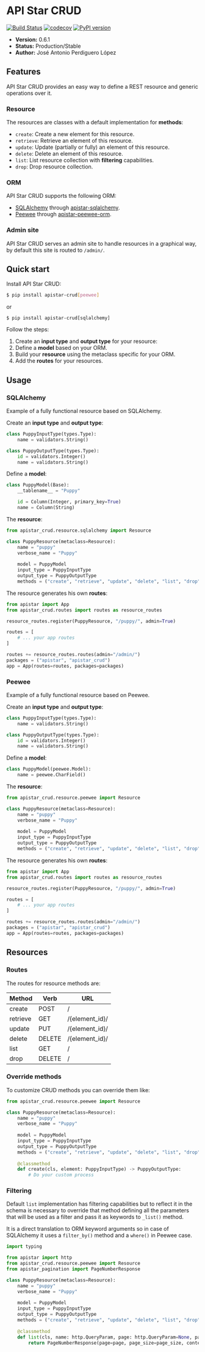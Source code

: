 # API Star CRUD
[![Build Status](https://travis-ci.org/PeRDy/apistar-crud.svg?branch=master)](https://travis-ci.org/PeRDy/apistar-crud)
[![codecov](https://codecov.io/gh/PeRDy/apistar-crud/branch/master/graph/badge.svg)](https://codecov.io/gh/PeRDy/apistar-crud)
[![PyPI version](https://badge.fury.io/py/apistar-crud.svg)](https://badge.fury.io/py/apistar-crud)

* **Version:** 0.6.1
* **Status:** Production/Stable
* **Author:** José Antonio Perdiguero López

## Features
API Star CRUD provides an easy way to define a REST resource and generic operations over it.

### Resource
The resources are classes with a default implementation for **methods**:
* `create`: Create a new element for this resource.
* `retrieve`: Retrieve an element of this resource.
* `update`: Update (partially or fully) an element of this resource.
* `delete`: Delete an element of this resource.
* `list`: List resource collection with **filtering** capabilities.
* `drop`: Drop resource collection.

### ORM
API Star CRUD supports the following ORM:
* [SQLAlchemy](https://www.sqlalchemy.org/) through [apistar-sqlalchemy](https://github.com/PeRDy/apistar-sqlalchemy).
* [Peewee](https://github.com/coleifer/peewee) through [apistar-peewee-orm](https://github.com/PeRDy/apistar-peewee-orm).

### Admin site
API Star CRUD serves an admin site to handle resources in a graphical way, by default this site is routed to `/admin/`. 

## Quick start
Install API Star CRUD:

```bash
$ pip install apistar-crud[peewee]
```

or 

```
$ pip install apistar-crud[sqlalchemy]
```

Follow the steps:

1. Create an **input type** and **output type** for your resource:
2. Define a **model** based on your ORM.
3. Build your **resource** using the metaclass specific for your ORM.
4. Add the **routes** for your resources.

## Usage
### SQLAlchemy
Example of a fully functional resource based on SQLAlchemy.

Create an **input type** and **output type**:

```python
class PuppyInputType(types.Type):
    name = validators.String()

class PuppyOutputType(types.Type):
    id = validators.Integer()
    name = validators.String()
```

Define a **model**:

```python
class PuppyModel(Base):
    __tablename__ = "Puppy"

    id = Column(Integer, primary_key=True)
    name = Column(String)
```

The **resource**:

```python
from apistar_crud.resource.sqlalchemy import Resource

class PuppyResource(metaclass=Resource):
    name = "puppy"
    verbose_name = "Puppy"
    
    model = PuppyModel
    input_type = PuppyInputType
    output_type = PuppyOutputType
    methods = ("create", "retrieve", "update", "delete", "list", "drop")
```

The resource generates his own **routes**:

```python
from apistar import App
from apistar_crud.routes import routes as resource_routes

resource_routes.register(PuppyResource, "/puppy/", admin=True)

routes = [
    # ... your app routes
]

routes += resource_routes.routes(admin="/admin/")
packages = ("apistar", "apistar_crud")
app = App(routes=routes, packages=packages)
```

### Peewee
Example of a fully functional resource based on Peewee.

Create an **input type** and **output type**:

```python
class PuppyInputType(types.Type):
    name = validators.String()

class PuppyOutputType(types.Type):
    id = validators.Integer()
    name = validators.String()
```

Define a **model**:

```python
class PuppyModel(peewee.Model):
    name = peewee.CharField()
```

The **resource**:

```python
from apistar_crud.resource.peewee import Resource

class PuppyResource(metaclass=Resource):
    name = "puppy"
    verbose_name = "Puppy"
    
    model = PuppyModel
    input_type = PuppyInputType
    output_type = PuppyOutputType
    methods = ("create", "retrieve", "update", "delete", "list", "drop")
```

The resource generates his own **routes**:

```python
from apistar import App
from apistar_crud.routes import routes as resource_routes

resource_routes.register(PuppyResource, "/puppy/", admin=True)

routes = [
    # ... your app routes
]

routes += resource_routes.routes(admin="/admin/")
packages = ("apistar", "apistar_crud")
app = App(routes=routes, packages=packages)
```

## Resources

### Routes
The routes for resource methods are:

|Method  |Verb  |URL
|--------|------|--------------
|create  |POST  |/
|retrieve|GET   |/{element_id}/
|update  |PUT   |/{element_id}/
|delete  |DELETE|/{element_id}/
|list    |GET   |/
|drop    |DELETE|/


### Override methods
To customize CRUD methods you can override them like:

```python
from apistar_crud.resource.peewee import Resource

class PuppyResource(metaclass=Resource):
    name = "puppy"
    verbose_name = "Puppy"
    
    model = PuppyModel
    input_type = PuppyInputType
    output_type = PuppyOutputType
    methods = ("create", "retrieve", "update", "delete", "list", "drop")
    
    @classmethod
    def create(cls, element: PuppyInputType) -> PuppyOutputType:
        # Do your custom process
```

### Filtering
Default `list` implementation has filtering capabilities but to reflect it in the schema is necessary to override that 
method defining all the parameters that will be used as a filter and pass it as keywords to `_list()` method. 

It is a direct translation to ORM keyword arguments 
so in case of SQLAlchemy it uses a `filter_by()` method and a `where()` in Peewee case.

```python
import typing

from apistar import http
from apistar_crud.resource.peewee import Resource
from apistar_pagination import PageNumberResponse

class PuppyResource(metaclass=Resource):
    name = "puppy"
    verbose_name = "Puppy"
    
    model = PuppyModel
    input_type = PuppyInputType
    output_type = PuppyOutputType
    methods = ("create", "retrieve", "update", "delete", "list", "drop")
    
    @classmethod
    def list(cls, name: http.QueryParam, page: http.QueryParam=None, page_size: http.QueryParam=None) -> typing.List[PuppyOutputType]:
        return PageNumberResponse(page=page, page_size=page_size, content=cls._filter(name=name))
```
